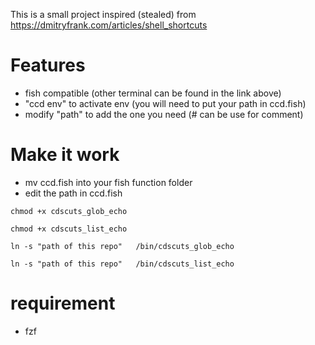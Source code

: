 This is a small project inspired (stealed) from https://dmitryfrank.com/articles/shell_shortcuts

# Features
 * fish compatible (other terminal can be found in the link above)
 * "ccd env" to activate env (you will need to put your path in ccd.fish)
 * modify "path" to add the one you need (# can be use for comment)

 # Make it work 
 * mv ccd.fish into your fish function folder
 * edit the path in ccd.fish
```
chmod +x cdscuts_glob_echo
```
```
chmod +x cdscuts_list_echo
```
```
ln -s "path of this repo"   /bin/cdscuts_glob_echo
```
```
ln -s "path of this repo"   /bin/cdscuts_list_echo
```
 # requirement
 * fzf